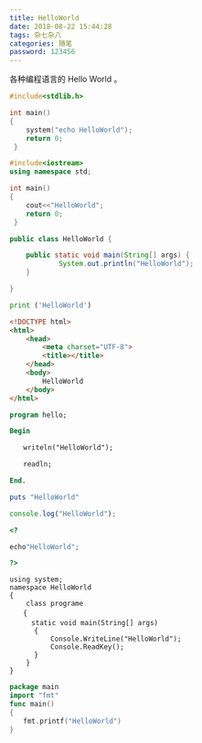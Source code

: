 ```yaml
---
title: HelloWorld
date: 2018-08-22 15:44:28
tags: 杂七杂八
categories: 随笔
password: 123456
---
```

各种编程语言的 Hello World 。
<!-- more -->
```c
#include<stdlib.h>

int main()
{
    system("echo HelloWorld");
    return 0;
 }

```

```c++
#include<iostream>
using namespace std;

int main()
{
    cout<<"HelloWorld";
    return 0;
 }
```

```java
public class HelloWorld {

    public static void main(String[] args) {
            System.out.println("HelloWorld");
    }

}
```

```python
print ('HelloWorld')
```

```html
<!DOCTYPE html>
<html>
    <head>
        <meta charset="UTF-8">
        <title></title>
    </head>
    <body>
        HelloWorld
    </body>
</html>
```

```pascal
program hello;

Begin

　　writeln("HelloWorld");

　　readln;

End.
```

```ruby
puts "HelloWorld"
```

```javascript
console.log("HelloWorld");
```

```php
<?

echo"HelloWorld";

?>
```

```
using system;
namespace HelloWorld
{
	class programe
　　{
　　	static void main(String[] args)
      {
          Console.WriteLine("HelloWorld");
          Console.ReadKey();
      }
	}
}

```

```go
package main
import "fmt"
func main()
{
　　fmt.printf("HelloWorld")
}
```